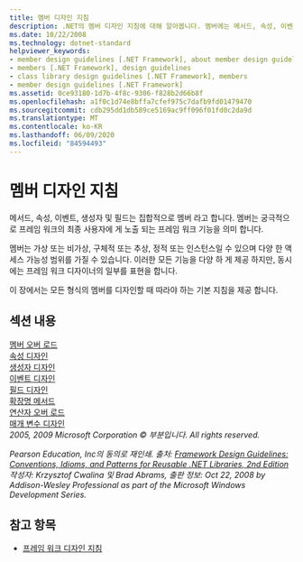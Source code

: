```yaml
---
title: 멤버 디자인 지침
description: .NET의 멤버 디자인 지침에 대해 알아봅니다. 멤버에는 메서드, 속성, 이벤트, 생성자 및 필드가 포함 됩니다.
ms.date: 10/22/2008
ms.technology: dotnet-standard
helpviewer_keywords:
- member design guidelines [.NET Framework], about member design guidelines
- members [.NET Framework], design guidelines
- class library design guidelines [.NET Framework], members
- member design guidelines [.NET Framework]
ms.assetid: 0ce93180-1d7b-4f8c-9306-f828b2d66b8f
ms.openlocfilehash: a1f0c1d74e8bffa7cfef975c7dafb9fd01479470
ms.sourcegitcommit: cdb295dd1db589ce5169ac9ff096f01fd0c2da9d
ms.translationtype: MT
ms.contentlocale: ko-KR
ms.lasthandoff: 06/09/2020
ms.locfileid: "84594493"
---
```

# <a name="member-design-guidelines"></a>멤버 디자인 지침
메서드, 속성, 이벤트, 생성자 및 필드는 집합적으로 멤버 라고 합니다. 멤버는 궁극적으로 프레임 워크의 최종 사용자에 게 노출 되는 프레임 워크 기능을 의미 합니다.  
  
 멤버는 가상 또는 비가상, 구체적 또는 추상, 정적 또는 인스턴스일 수 있으며 다양 한 액세스 가능성 범위를 가질 수 있습니다. 이러한 모든 기능을 다양 하 게 제공 하지만, 동시에는 프레임 워크 디자이너의 일부를 표현을 합니다.  
  
 이 장에서는 모든 형식의 멤버를 디자인할 때 따라야 하는 기본 지침을 제공 합니다.  
  
## <a name="in-this-section"></a>섹션 내용  
 [멤버 오버 로드](member-overloading.md)  
 [속성 디자인](property.md)  
 [생성자 디자인](constructor.md)  
 [이벤트 디자인](event.md)  
 [필드 디자인](field.md)  
 [확장명 메서드](extension-methods.md)  
 [연산자 오버 로드](operator-overloads.md)  
 [매개 변수 디자인](parameter-design.md)  
 *2005, 2009 Microsoft Corporation © 부분입니다. All rights reserved.*  
  
 *Pearson Education, Inc의 동의로 재인쇄. 출처: [Framework Design Guidelines: Conventions, Idioms, and Patterns for Reusable .NET Libraries, 2nd Edition](https://www.informit.com/store/framework-design-guidelines-conventions-idioms-and-9780321545619) 작성자: Krzysztof Cwalina 및 Brad Abrams, 출판 정보: Oct 22, 2008 by Addison-Wesley Professional as part of the Microsoft Windows Development Series.*  
  
## <a name="see-also"></a>참고 항목

- [프레임 워크 디자인 지침](index.md)
